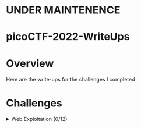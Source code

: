 # UNDER MAINTENENCE
# picoCTF-2022-WriteUps

# Overview
Here are the write-ups for the challenges I completed

# Challenges

<details>
  <summary>Web Exploitation (0/12)</summary>
  
  | Challenge | Solved |
  | --------- | ------ |
  | Local Authority | N |
  | Inspect HTML | N |
  | Includes | N |
  | SQLiLite | N |
  | SQL Direct | N |
  | Secrets | N |
  | Search source | N |
  | Roboto Sans | N |
  | Power Cookie | N |
  | Forbidden Paths | N |
  | noted | N |
  | Live Art | N |

</details>
